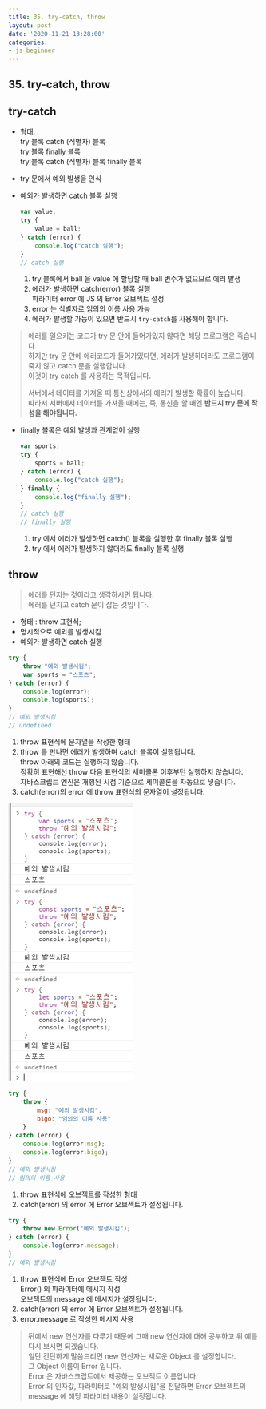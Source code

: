 ```yaml
---
title: 35. try-catch, throw
layout: post
date: '2020-11-21 13:28:00'
categories:
- js_beginner
---
```


## 35. try-catch, throw

## try-catch

* 형태:  
  try 블록 catch (식별자) 블록  
  try 블록 finally 블록  
  try 블록 catch (식별자) 블록 finally 블록
  
* try 문에서 예외 발생을 인식
* 예외가 발생하면 catch 블록 실행

    ```javascript
    var value;
    try {
        value = ball;
    } catch (error) {
        console.log("catch 실행");
    }
    // catch 실행
    ```
    
    1. try 블록에서 ball 을 value 에 할당할 때 ball 변수가 없으므로 에러 발생
    2. 에러가 발생하면 catch(error) 블록 실행  
       파라미터 error 에 JS 의 Error 오브젝트 설정
    3. error 는 식별자로 임의의 이름 사용 가능
    4. 에러가 발생할 가능이 있으면 반드시 `try-catch`를 사용해야 합니다.
    
>에러를 일으키는 코드가 try 문 안에 들어가있지 않다면 해당 프로그램은 죽습니다.  
>하지만 try 문 안에 에러코드가 들어가있다면, 에러가 발생하더라도 프로그램이 죽지 않고 catch 문을 실행합니다.  
>이것이 try catch 를 사용하는 목적입니다.
>
>서버에서 데이터를 가져올 때 통신상에서의 에러가 발생할 확률이 높습니다.  
>따라서 서버에서 데이터를 가져올 때에는, 즉, 통신을 할 때엔 **반드시 try 문에 작성을 해야됩니다.**

* finally 블록은 예외 발생과 관계없이 실행

    ```javascript
    var sports;
    try {
        sports = ball;
    } catch (error) {
        console.log("catch 실행");
    } finally {
        console.log("finally 실행");
    }
    // catch 실행
    // finally 실행
    ```
    
    1. try 에서 에러가 발생하면 catch() 블록을 실행한 후 finally 블록 실행
    2. try 에서 에러가 발생하지 않더라도 finally 블록 실행
    
## throw

>에러를 던지는 것이라고 생각하시면 됩니다.  
>에러를 던지고 catch 문이 잡는 것입니다.

* 형태 : throw 표현식;
* 명시적으로 예외를 발생시킴
* 예외가 발생하면 catch 실행

```javascript
try {
    throw "예외 발생시킴";
    var sports = "스포츠";
} catch (error) {
    console.log(error);
    console.log(sports);
}
// 예외 발생시킴
// undefined
```

1. throw 표현식에 문자열을 작성한 형태
2. throw 를 만나면 에러가 발생하며 catch 블록이 실행됩니다.  
   throw 아래의 코드는 실행하지 않습니다.  
   정확히 표현해선 throw 다음 표현식의 세미콜론 이후부턴 실행하지 않습니다.  
   자바스크립트 엔진은 개행된 시점 기준으로 세미콜론을 자동으로 넣습니다.  
3. catch(error)의 error 에 throw 표현식의 문자열이 설정됩니다.

![](/static/img/script/image184.jpg)

```javascript
try {
    throw {
        msg: "예외 발생시킴",
        bigo: "임의의 이름 사용"
    }
} catch (error) {
    console.log(error.msg);
    console.log(error.bigo);
}
// 예외 발생시킴
// 임의의 이름 사용
```

1. throw 표현식에 오브젝트를 작성한 형태
2. catch(error) 의 error 에 Error 오브젝트가 설정됩니다.

```javascript
try {
    throw new Error("예외 발생시킴");
} catch (error) {
    console.log(error.message);
}
// 예외 발생시킴
```

1. throw 표현식에 Error 오브젝트 작성  
   Error() 의 파라미터에 메시지 작성  
   오브젝트의 message 에 메시지가 설정됩니다.
2. catch(error) 의 error 에 Error 오브젝트가 설정됩니다.
3. error.message 로 작성한 메시지 사용

>뒤에서 new 연산자를 다루기 때문에 그때 new 연산자에 대해 공부하고 위 예를 다시 보시면 되겠습니다.  
>일단 간단하게 말씀드리면 new 연산자는 새로운 Object 를 설정합니다.  
>그 Object 이름이 Error 입니다.  
>Error 은 자바스크립트에서 제공하는 오브젝트 이름입니다.  
>Error 의 인자값, 파라미터로 "예외 발생시킴"을 전달하면 Error 오브젝트의 message 에 해당 파라미터 내용이 설정됩니다.